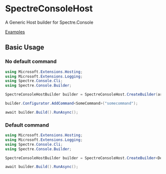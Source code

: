 ﻿# SpectreConsoleHost

A Generic Host builder for Spectre.Console

[Examples](https://github.com/snargledorf/SpectreConsoleHost.Examples)

## Basic Usage

### No default command
```c#
using Microsoft.Extensions.Hosting;
using Microsoft.Extensions.Logging;
using Spectre.Console.Cli;
using Spectre.Console.Builder;

SpectreConsoleHostBuilder builder = SpectreConsoleHost.CreateBuilder(args);

builder.Configurator.AddCommand<SomeCommand>("somecommand");

await builder.Build().RunAsync();
```

### Default command
```c#
using Microsoft.Extensions.Hosting;
using Microsoft.Extensions.Logging;
using Spectre.Console.Cli;
using Spectre.Console.Builder;

SpectreConsoleHostBuilder builder = SpectreConsoleHost.CreateBuilder<DefaultCommand>(args);

await builder.Build().RunAsync();
```
